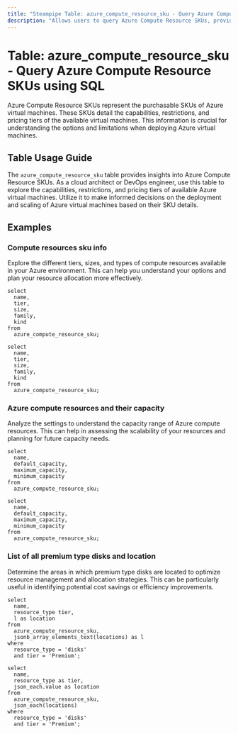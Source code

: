 ```yaml
---
title: "Steampipe Table: azure_compute_resource_sku - Query Azure Compute Resource SKUs using SQL"
description: "Allows users to query Azure Compute Resource SKUs, providing details on available virtual machines, their capabilities, restrictions, and pricing tiers."
---
```


# Table: azure_compute_resource_sku - Query Azure Compute Resource SKUs using SQL

Azure Compute Resource SKUs represent the purchasable SKUs of Azure virtual machines. These SKUs detail the capabilities, restrictions, and pricing tiers of the available virtual machines. This information is crucial for understanding the options and limitations when deploying Azure virtual machines.

## Table Usage Guide

The `azure_compute_resource_sku` table provides insights into Azure Compute Resource SKUs. As a cloud architect or DevOps engineer, use this table to explore the capabilities, restrictions, and pricing tiers of available Azure virtual machines. Utilize it to make informed decisions on the deployment and scaling of Azure virtual machines based on their SKU details.

## Examples

### Compute resources sku info
Explore the different tiers, sizes, and types of compute resources available in your Azure environment. This can help you understand your options and plan your resource allocation more effectively.

```sql+postgres
select
  name,
  tier,
  size,
  family,
  kind
from
  azure_compute_resource_sku;
```

```sql+sqlite
select
  name,
  tier,
  size,
  family,
  kind
from
  azure_compute_resource_sku;
```


### Azure compute resources and their capacity
Analyze the settings to understand the capacity range of Azure compute resources. This can help in assessing the scalability of your resources and planning for future capacity needs.

```sql+postgres
select
  name,
  default_capacity,
  maximum_capacity,
  minimum_capacity
from
  azure_compute_resource_sku;
```

```sql+sqlite
select
  name,
  default_capacity,
  maximum_capacity,
  minimum_capacity
from
  azure_compute_resource_sku;
```


### List of all premium type disks and location
Determine the areas in which premium type disks are located to optimize resource management and allocation strategies. This can be particularly useful in identifying potential cost savings or efficiency improvements.

```sql+postgres
select
  name,
  resource_type tier,
  l as location
from
  azure_compute_resource_sku,
  jsonb_array_elements_text(locations) as l
where
  resource_type = 'disks'
  and tier = 'Premium';
```

```sql+sqlite
select
  name,
  resource_type as tier,
  json_each.value as location
from
  azure_compute_resource_sku,
  json_each(locations)
where
  resource_type = 'disks'
  and tier = 'Premium';
```